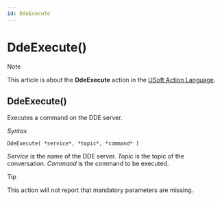 ```yaml
---
id: DdeExecute
---
```


# DdeExecute()



> [!NOTE]
> This article is about the **DdeExecute** action in the [USoft Action Language](/docs/Task%20flow/Action%20Language%20reference/USoft%20Action%20Language.md).

## **DdeExecute()**

Executes a command on the DDE server.

*Syntax*

```
DdeExecute( *service*, *topic*, *command* )
```

*Service* is the name of the DDE server. *Topic* is the topic of the conversation. *Command* is the command to be executed.

> [!TIP]
> This action will not report that mandatory parameters are missing.
